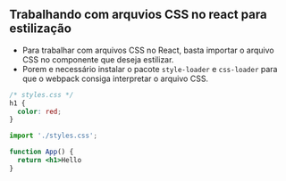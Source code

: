 ## Trabalhando com arquvios CSS no react para estilização

- Para trabalhar com arquivos CSS no React, basta importar o arquivo CSS no componente que deseja estilizar.
- Porem e necessário instalar o pacote `style-loader` e `css-loader` para que o webpack consiga interpretar o arquivo CSS.

```css
/* styles.css */
h1 {
  color: red;
}
```

```jsx
import './styles.css';

function App() {
  return <h1>Hello
}
```
